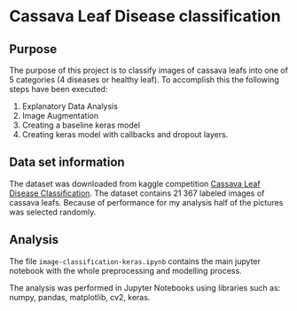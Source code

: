 # Cassava Leaf Disease classification

## Purpose

The purpose of this project is to classify images of cassava leafs into one of 5 categories (4 diseases or healthy leaf).
To accomplish this the following steps have been executed:

1. Explanatory Data Analysis
2. Image Augmentation
3. Creating a baseline keras model
4. Creating keras model with callbacks and dropout layers.

## Data set information

The dataset was downloaded from kaggle competition <a href="https://www.kaggle.com/c/cassava-leaf-disease-classification/overview">Cassava Leaf Disease Classification</a>.
The dataset contains 21 367 labeled images of cassava leafs. Because of performance for my analysis half of the pictures was selected randomly.

## Analysis

The file `image-classification-keras.ipynb` contains the main jupyter notebook with the whole preprocessing and modelling process.

The analysis was performed in Jupyter Notebooks using libraries such as: numpy, pandas, matplotlib, cv2, keras.
